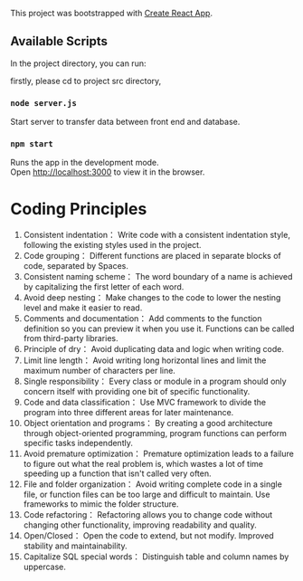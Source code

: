 This project was bootstrapped with [Create React App](https://github.com/facebook/create-react-app).

## Available Scripts

In the project directory, you can run:

firstly, please cd to project src directory,
### `node server.js`
Start server to transfer data between front end and database. 

### `npm start`

Runs the app in the development mode.<br>
Open [http://localhost:3000](http://localhost:3000) to view it in the browser.


# Coding Principles

1.	Consistent indentation：
Write code with a consistent indentation style, following the existing styles used in the project.
2.	Code grouping：
Different functions are placed in separate blocks of code, separated by Spaces.
3.	Consistent naming scheme：
The word boundary of a name is achieved by capitalizing the first letter of each word.
4.	Avoid deep nesting：
Make changes to the code to lower the nesting level and make it easier to read.
5.	Comments and documentation：
Add comments to the function definition so you can preview it when you use it. Functions can be called from third-party libraries.
6.	Principle of dry：
Avoid duplicating data and logic when writing code.
7.	Limit line length：
Avoid writing long horizontal lines and limit the maximum number of characters per line.
8.	Single responsibility：
Every class or module in a program should only concern itself with providing one bit of specific functionality.
9.	Code and data classification：
Use MVC framework to divide the program into three different areas for later maintenance.
10.	 Object orientation and programs：
By creating a good architecture through object-oriented programming, program functions can perform specific tasks independently.
11.	 Avoid premature optimization：
Premature optimization leads to a failure to figure out what the real problem is, which wastes a lot of time speeding up a function that isn't called very often.
12.	 File and folder organization：
Avoid writing complete code in a single file, or function files can be too large and difficult to maintain. Use frameworks to mimic the folder structure.
13.	 Code refactoring：
Refactoring allows you to change code without changing other functionality, improving readability and quality.
14.	 Open/Closed：
Open the code to extend, but not modify. Improved stability and maintainability.
15.	 Capitalize SQL special words：
Distinguish table and column names by uppercase.
